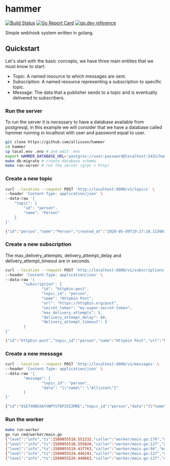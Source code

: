 # hammer
[![Build Status](https://github.com/allisson/hammer/workflows/tests/badge.svg)](https://github.com/allisson/hammer/actions)
[![Go Report Card](https://goreportcard.com/badge/github.com/allisson/hammer)](https://goreportcard.com/report/github.com/allisson/hammer)
[![go.dev reference](https://img.shields.io/badge/go.dev-reference-007d9c?logo=go&logoColor=white&style=flat-square)](https://pkg.go.dev/github.com/allisson/hammer)

Simple webhook system written in golang.

## Quickstart

Let's start with the basic concepts, we have three main entities that we must know to start:

- Topic: A named resource to which messages are sent.
- Subscription: A named resource representing a subscription to specific topic.
- Message: The data that a publisher sends to a topic and is eventually delivered to subscribers.

### Run the server

To run the server it is necessary to have a database available from postgresql, in this example we will consider that we have a database called hammer running in localhost with user and password equal to user.

```bash
git clone https://github.com/allisson/hammer
cd hammer
cp local.env .env # and edit .env
export HAMMER_DATABASE_URL='postgres://user:password@localhost:5432/hammer?sslmode=disable'
make db-migrate # create database schema
make run-server # run the server (grpc + http)
```

### Create a new topic

```bash
curl --location --request POST 'http://localhost:8000/v1/topics' \
--header 'Content-Type: application/json' \
--data-raw '{
	"topic": {
		"id": "person",
		"name": "Person"
	}
}'

{"id":"person","name":"Person","created_at":"2020-05-09T19:27:18.115663Z","updated_at":"2020-05-09T19:27:18.115663Z"}
```

### Create a new subscription

The max_delivery_attempts, delivery_attempt_delay and delivery_attempt_timeout are in seconds.

```bash
curl --location --request POST 'http://localhost:8000/v1/subscriptions' \
--header 'Content-Type: application/json' \
--data-raw '{
        "subscription": {
                "id": "httpbin-post",
                "topic_id": "person",
                "name": "Httpbin Post",
                "url": "https://httpbin.org/post",
                "secret_token": "my-super-secret-token",
                "max_delivery_attempts": 5,
                "delivery_attempt_delay": 60,
                "delivery_attempt_timeout": 5
        }
}'

{"id":"httpbin-post","topic_id":"person","name":"Httpbin Post","url":"https://httpbin.org/post","secret_token":"my-super-secret-token","max_delivery_attempts":5,"delivery_attempt_delay":60,"delivery_attempt_timeout":5,"created_at":"2020-05-09T20:15:30.057053Z","updated_at":"2020-05-09T20:15:30.057053Z"}
```

### Create a new message

```bash
curl --location --request POST 'http://localhost:8000/v1/messages' \
--header 'Content-Type: application/json' \
--data-raw '{
        "message": {
                "topic_id": "person",
                "data": "{\"name\": \"Allisson\"}"
        }
}'

{"id":"01E7XHBG5AYVWPYST6PZXZ2MRE","topic_id":"person","data":"{\"name\": \"Allisson\"}","created_at":"2020-05-09T20:17:19.018923Z"}
```

###  Run the worker

```bash
make run-worker
go run cmd/worker/main.go
{"level":"info","ts":1589055518.551332,"caller":"worker/main.go:179","msg":"worker-started"}
{"level":"info","ts":1589055518.555826,"caller":"worker/main.go:127","msg":"fetch_deliveries","count":1}
{"level":"info","ts":1589055519.437763,"caller":"worker/main.go:94","msg":"delivery-attempt-made","id":"01E7XHBG5DQTFH9KV3395TF096","status":"completed","attempts":1,"max_delivery_attempts":5}
{"level":"info","ts":1589055524.446191,"caller":"worker/main.go:127","msg":"fetch_deliveries","count":0}
{"level":"info","ts":1589055529.448663,"caller":"worker/main.go:127","msg":"fetch_deliveries","count":0}
```
